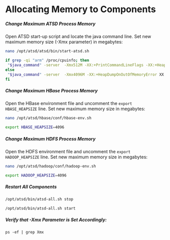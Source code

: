 # Allocating Memory to Components


##### Change Maximum ATSD Process Memory

Open ATSD start-up script and locate the java command line. Set new maximum
memory size (-Xmx parameter) in megabytes:

```sh
nano /opt/atsd/atsd/bin/start-atsd.sh
```

```sh
if grep -qi "arm" /proc/cpuinfo; then
 "$java_command" -server  -Xmx512M -XX:+PrintCommandLineFlags -XX:+HeapDumpOnOutOfMemoryError -XX:HeapDumpPath="$atsd_home"/logs $DParams -$
else
 "$java_command" -server  -Xmx4096M -XX:+HeapDumpOnOutOfMemoryError XX:HeapDumpPath="$atsd_home"/logs $DParams -classpath "$atsd_home"/con$
fi
```

##### Change Maximum HBase Process Memory

Open the HBase environment file and uncomment the `export HBASE_HEAPSIZE` line.
Set new maximum memory size in megabytes:

```sh
nano /opt/atsd/hbase/conf/hbase-env.sh
```

```sh
export HBASE_HEAPSIZE=4096
```

##### Change Maximum HDFS Process Memory

Open the HDFS environment file and uncomment the `export HADOOP_HEAPSIZE` line.
Set new maximum memory size in megabytes:

```sh
nano /opt/atsd/hadoop/conf/hadoop-env.sh
```

```sh
export HADOOP_HEAPSIZE=4096
```

##### Restart All Components

```sh
/opt/atsd/bin/atsd-all.sh stop
```
```sh
/opt/atsd/bin/atsd-all.sh start
```

##### Verify that -Xmx Parameter is Set Accordingly:


```
ps -ef | grep Xmx
```
